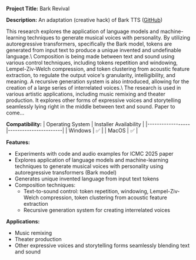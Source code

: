 **Project Title:** Bark Revival

**Description:**
An adaptation (creative hack) of Bark TTS ([GitHub](https://github.com/suno-ai/bark))

This research explores the application of language models and machine-learning techniques to generate musical voices with personality. By utilizing autoregressive transformers, specifically the Bark model, tokens are generated from input text to produce a unique invented and undefinable language.\ Composition is being made between text and sound using various control techniques, including tokens repetition and windowing, Lempel-Ziv-Welch compression, and token clustering from acoustic feature extraction, to regulate the output voice's granularity, intelligibility, and meaning. A recursive generation system is also introduced, allowing for the creation of a large series of interrelated voices.\ The research is used in various artistic applications, including music remixing and theater production. It explores other forms of expressive voices and storytelling seamlessly lying right in the middle between text and sound.
Paper to come...

**Compatibility:**
| Operating System | Installer Availability |
|------------------|-----------------------|
| Windows          | ✅                     |
| MacOS            | ✅                     |

**Features:**
- Experiments with code and audio examples for ICMC 2025 paper
- Explores application of language models and machine-learning techniques to generate musical voices with personality using autoregressive transformers (Bark model)
- Generates unique invented language from input text tokens
- Composition techniques:
  - Text-to-sound control: token repetition, windowing, Lempel-Ziv-Welch compression, token clustering from acoustic feature extraction
  - Recursive generation system for creating interrelated voices

**Applications:**
- Music remixing
- Theater production
- Other expressive voices and storytelling forms seamlessly blending text and sound

